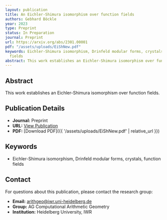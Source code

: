 ```yaml
---
layout: publication
title: An Eichler-Shimura isomorphism over function fields
authors: Gebhard Böckle
year: 2023
type: Preprint
status: In Preparation
journal: Preprint
url: https://arxiv.org/abs/2301.00001
pdf: "/assets/uploads/EiShNew.pdf"
keywords: Eichler-Shimura isomorphism, Drinfeld modular forms, crystals, function
  fields
abstract: This work establishes an Eichler-Shimura isomorphism over function fields.
---
```

## Abstract

This work establishes an Eichler-Shimura isomorphism over function fields.

## Publication Details

- **Journal:** Preprint
- **URL:** [View Publication](https://arxiv.org/abs/2301.00001)
- **PDF:** [Download PDF]({{ '/assets/uploads/EiShNew.pdf' | relative_url }})

## Keywords

- Eichler-Shimura isomorphism, Drinfeld modular forms, crystals, function fields


## Contact

For questions about this publication, please contact the research group:
- **Email:** arithgeo@iwr.uni-heidelberg.de
- **Group:** AG Computational Arithmetic Geometry
- **Institution:** Heidelberg University, IWR
